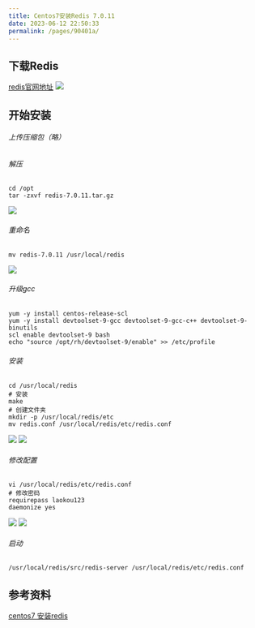 ```yaml
---
title: Centos7安装Redis 7.0.11
date: 2023-06-12 22:50:33
permalink: /pages/90401a/
---
```


## 下载Redis
<a target="_blank" href="https://redis.io/download">redis官网地址</a>
<img src="/img/2/img.png"/>

## 开始安装
###### 上传压缩包（略）
###### 解压
```shell
cd /opt
tar -zxvf redis-7.0.11.tar.gz
```
<img src="/img/2/img_1.png"/>

###### 重命名
```shell
mv redis-7.0.11 /usr/local/redis
```
<img src="/img/2/img_2.png"/>

###### 升级gcc
```shell
yum -y install centos-release-scl
yum -y install devtoolset-9-gcc devtoolset-9-gcc-c++ devtoolset-9-binutils
scl enable devtoolset-9 bash
echo "source /opt/rh/devtoolset-9/enable" >> /etc/profile
```

###### 安装
```shell
cd /usr/local/redis
# 安装
make
# 创建文件夹
mkdir -p /usr/local/redis/etc
mv redis.conf /usr/local/redis/etc/redis.conf
```
<img src="/img/2/img_3.png"/>

<img src="/img/2/img_4.png"/>

###### 修改配置
```shell
vi /usr/local/redis/etc/redis.conf
# 修改密码
requirepass laokou123
daemonize yes
```
<img src="/img/2/img_5.png"/>

<img src="/img/2/img_6.png"/>

###### 启动
```shell
/usr/local/redis/src/redis-server /usr/local/redis/etc/redis.conf
```

## 参考资料
[centos7 安装redis](https://kcloud.blog.csdn.net/article/details/82589349)